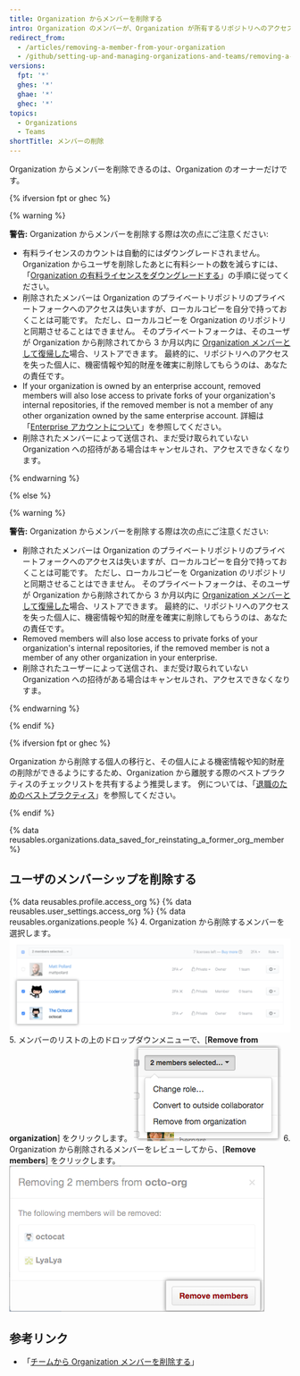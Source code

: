 ```yaml
---
title: Organization からメンバーを削除する
intro: Organization のメンバーが、Organization が所有するリポジトリへのアクセスを必要としなくなった場合、そのメンバーを Organization から削除することができます。
redirect_from:
  - /articles/removing-a-member-from-your-organization
  - /github/setting-up-and-managing-organizations-and-teams/removing-a-member-from-your-organization
versions:
  fpt: '*'
  ghes: '*'
  ghae: '*'
  ghec: '*'
topics:
  - Organizations
  - Teams
shortTitle: メンバーの削除
---
```


Organization からメンバーを削除できるのは、Organization のオーナーだけです。

{% ifversion fpt or ghec %}

{% warning %}

**警告:** Organization からメンバーを削除する際は次の点にご注意ください:
- 有料ライセンスのカウントは自動的にはダウングレードされません。 Organization からユーザを削除したあとに有料シートの数を減らすには、「[Organization の有料ライセンスをダウングレードする](/articles/downgrading-your-organization-s-paid-seats)」の手順に従ってください。
- 削除されたメンバーは Organization のプライベートリポジトリのプライベートフォークへのアクセスは失いますが、ローカルコピーを自分で持っておくことは可能です。 ただし、ローカルコピーを Organization のリポジトリと同期させることはできません。 そのプライベートフォークは、そのユーザが Organization から削除されてから 3 か月以内に [Organization メンバーとして復帰した](/articles/reinstating-a-former-member-of-your-organization)場合、リストアできます。 最終的に、リポジトリへのアクセスを失った個人に、機密情報や知的財産を確実に削除してもらうのは、あなたの責任です。
-  If your organization is owned by an enterprise account, removed members will also lose access to private forks of your organization's internal repositories, if the removed member is not a member of any other organization owned by the same enterprise account. 詳細は「[Enterprise アカウントについて](/enterprise-cloud@latest/admin/overview/about-enterprise-accounts)」を参照してください。
- 削除されたメンバーによって送信され、まだ受け取られていない Organization への招待がある場合はキャンセルされ、アクセスできなくなります。

{% endwarning %}

{% else %}

{% warning %}

**警告:** Organization からメンバーを削除する際は次の点にご注意ください:
 - 削除されたメンバーは Organization のプライベートリポジトリのプライベートフォークへのアクセスは失いますが、ローカルコピーを自分で持っておくことは可能です。 ただし、ローカルコピーを Organization のリポジトリと同期させることはできません。 そのプライベートフォークは、そのユーザが Organization から削除されてから 3 か月以内に [Organization メンバーとして復帰した](/articles/reinstating-a-former-member-of-your-organization)場合、リストアできます。 最終的に、リポジトリへのアクセスを失った個人に、機密情報や知的財産を確実に削除してもらうのは、あなたの責任です。
- Removed members will also lose access to private forks of your organization's internal repositories, if the removed member is not a member of any other organization in your enterprise.
 - 削除されたユーザーによって送信され、まだ受け取られていない Organization への招待がある場合はキャンセルされ、アクセスできなくなりすま。

{% endwarning %}

{% endif %}

{% ifversion fpt or ghec %}

Organization から削除する個人の移行と、その個人による機密情報や知的財産の削除ができるようにするため、Organization から離脱する際のベストプラクティスのチェックリストを共有するよう推奨します。 例については、「[退職のためのベストプラクティス](/articles/best-practices-for-leaving-your-company/)」を参照してください。

{% endif %}

{% data reusables.organizations.data_saved_for_reinstating_a_former_org_member %}

## ユーザのメンバーシップを削除する

{% data reusables.profile.access_org %}
{% data reusables.user_settings.access_org %}
{% data reusables.organizations.people %}
4. Organization から削除するメンバーを選択します。 ![2 人のメンバーを選択した状態のメンバーリスト](/assets/images/help/teams/list-of-members-selected-bulk.png)
5. メンバーのリストの上のドロップダウンメニューで、[**Remove from organization**] をクリックします。 ![メンバーを削除するオプションのあるドロップダウンメニュー](/assets/images/help/teams/user-bulk-management-options.png)
6. Organization から削除されるメンバーをレビューしてから、[**Remove members**] をクリックします。 ![削除されるメンバーのリストおよび [Remove members] ボタン](/assets/images/help/teams/confirm-remove-members-bulk.png)

## 参考リンク

- 「[チームから Organization メンバーを削除する](/articles/removing-organization-members-from-a-team)」

